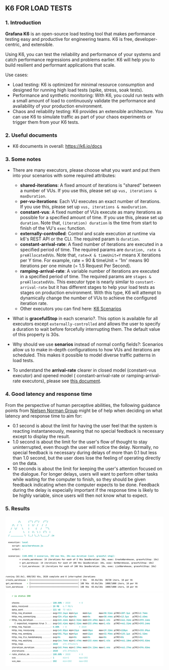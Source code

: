 ## K6 FOR LOAD TESTS

### 1. Introduction

**Grafana K6** is an open-source load testing tool that makes performance testing easy and productive for engineering
teams. K6 is free, developer-centric, and extensible.

Using K6, you can test the reliability and performance of your systems and catch performance regressions and problems
earlier. K6 will help you to build resilient and performant applications that scale.

Use cases:

- Load testing: K6 is optimized for minimal resource consumption and designed for running high load tests (spike,
  stress, soak tests).
- Performance and synthetic monitoring: With K6, you could run tests with a small amount of load to continuously
  validate the performance and availability of your production environment.
- Chaos and reliability testing: K6 provides an extensible architecture. You can use K6 to simulate traffic as part of
  your chaos experiments or trigger them from your K6 tests.

### 2. Useful documents

- K6 documents in overall: https://k6.io/docs

### 3. Some notes

- There are many executors, please choose what you want and put them into your scenarios with some required attributes:
    - **shared-iterations**: A fixed amount of iterations is "shared" between a number of VUs. If you use this, please
      set up `vus, iterations & maxDuration`.
    - **per-vu-iterations**: Each VU executes an exact number of iterations. If you use this, please set
      up `vus, iterations & maxDuration`.
    - **constant-vus**: A fixed number of VUs execute as many iterations as possible for a specified amount of time. If
      you use this, please set up `duration`. Note that, `(iteration) duration` is the time from start to finish of the
      VU's `exec` function.
    - **externally-controlled**: Control and scale execution at runtime via k6's REST API or the CLI. The required param
      is `duration`.
    - **constant-arrival-rate**: A fixed number of iterations are executed in a specified period of time. The required
      params are `duration, rate & preAllocatedVUs`. Note that, `rate=X & timeUnit=Y` means X iterations per Y time. For
      example, rate = 90 & timeUnit = '1m' means 90 iterations per one minute (= 1.5 Request Per Second).
    - **ramping-arrival-rate**: A variable number of iterations are executed in a specified period of time. The required
      params are `stages & preAllocatedVUs`. This executor type is nearly similar to `constant-arrival-rate` but it has
      different stages to help your load tests as stages on production environment. With this type, K6 will attempt to
      dynamically change the number of VUs to achieve the configured iteration rate.
    - Other executors you can find here: [K6 Scenarios](https://k6.io/docs/using-k6/scenarios)

- What is **gracefulStop** in each scenario?. This option is available for all executors except `externally-controlled`
  and allows the user to specify a duration to wait before forcefully interrupting them. The default value of this
  property is 30s.

- Why should we use **senarios** instead of normal config fields?: Scenarios allow us to make in-depth configurations to
  how VUs and iterations are scheduled. This makes it possible to model diverse traffic patterns in load tests.

- To understand the **arrival-rate** clearer in closed model (constant-vus executor) and opened model (
  constant-arrival-rate or ramping-arrival-rate executors), please
  see [this document](https://k6.io/docs/using-k6/scenarios/arrival-rate/).

### 4. Good latency and response time

From the perspective of human perceptive abilities, the following guidance points
from [Nielsen Norman Group](https://www.nngroup.com/articles/response-times-3-important-limits/) might be of help when
deciding on what latency and response time to aim for:

- 0.1 second is about the limit for having the user feel that the system is reacting instantaneously, meaning that no
  special feedback is necessary except to display the result.
- 1.0 second is about the limit for the user's flow of thought to stay uninterrupted, even though the user will notice
  the delay. Normally, no special feedback is necessary during delays of more than 0.1 but less than 1.0 second, but the
  user does lose the feeling of operating directly on the data.
- 10 seconds is about the limit for keeping the user's attention focused on the dialogue. For longer delays, users will
  want to perform other tasks while waiting for the computer to finish, so they should be given feedback indicating when
  the computer expects to be done. Feedback during the delay is especially important if the response time is likely to
  be highly variable, since users will then not know what to expect.

### 5. Results

![Media_1](./media/1.png)
![Media_2](./media/2.png)


